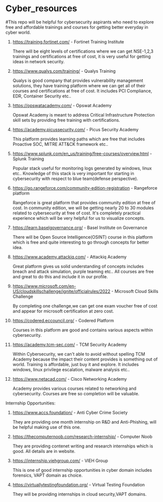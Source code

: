 # Cyber_resources

#This repo will be helpful for cybersecurity aspirants who need to explore free and affordable trainings and courses for getting better everyday in cyber world.

1. https://training.fortinet.com/ - Fortinet Training Institute

   There will be eight levels of certifications where we can get NSE-1,2,3 trainings and certifications at free of cost, it is very useful for getting ideas in network    security.
   
2. https://www.qualys.com/training/ - Qualys Training

   Qualys is good company that provides vulnerability management solutions, they have training platform where we can get all of their courses and certifications at        free of cost. It includes PCI Compliance, EDR, Container Security etc..
   
3. https://opswatacademy.com/ - Opswat Academy

   Opswat Academy is meant to address Critical Infrastructure Protection skill sets by providing free training with certifications. 
   
4. https://academy.picussecurity.com/ - Picus Security Academy

   This platform provides learning paths which are free that includes Proactive SOC, MITRE ATT&CK framework etc..
   
5. https://www.splunk.com/en_us/training/free-courses/overview.html - Splunk Training
   
   Popular stack useful for monitoring logs generated by windows, linux etc.. Knowledge of this stack is very important for starting in cybersecurity with respect to      blue team(defense perspective).
   
6. https://go.rangeforce.com/community-edition-registration - Rangeforce platform

   Rangeforce is great platform that provides community edition at free of cost. In community edition, we will be getting nearly 20 to 30 modules related to              cybersecurity at free of cost. It's completely practical experience which will be very helpful for us to visualize concepts.
   
7. https://learn.baselgovernance.org/ - Basel Institute on Governance

   There will be Open Source Intelligence(OSINT) course in this platform which is free and quite interesting to go through concepts for better idea.
   
8. https://www.academy.attackiq.com/ - Attackiq Academy

   Great platform gives us solid understanding of concepts includes breach and attack simulation, purple teaming etc.. All courses are free and great to do this and      include it in our profile.
   
9. https://www.microsoft.com/en-US/cloudskillschallenge/ignite/officialrules/2022 - Microsoft Cloud Skills Challenge

   By completing one challenge,we can get one exam voucher free of cost and appear for microsoft certification at zero cost.
   
10. https://codered.eccouncil.org/ - Codered Platform

    Courses in this platform are good and contains various aspects within cybersecurity.
    
11. https://academy.tcm-sec.com/ - TCM Security Academy

    Within Cybersecurity, we can't able to avoid without spelling TCM Academy because the impact their content provides is something out of world. Training is             affordable, just buy it and explore. It includes windows, linux privilege escalation, malware analysis etc..
    
12. https://www.netacad.com/ - Cisco Networking Academy

    Academy provides various courses related to networking and cybersecurity. Courses are free so completion will be valuable.
    
Internship Opportunities:

1. https://www.accs.foundation/ - Anti Cyber Crime Society

   They are providing one month internship on R&D and Anti-Phishing, will be helpful making use of this one.
   
2. https://thecomputernoob.com/research-internship/ - Computer Noob 

   They are providing contenet writing and research internships which is good. All details are in website.
   
3. https://internship.viehgroup.com/ - VIEH Group

   This is one of good internship opportunities in cyber domain includes forensics, VAPT domain as choice.
   
4. https://virtuallytestingfoundation.org/ - Virtual Testing Foundation

   They will be providing internships in cloud security,VAPT domains.
   


